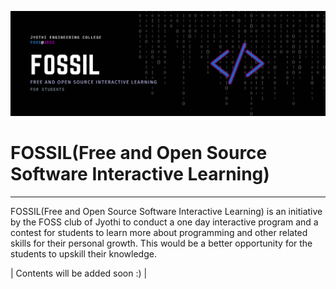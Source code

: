 ![FOSSIL Banner](img/FOSSIL-banner.png)


# FOSSIL(Free and Open Source Software Interactive Learning) 

---                             

FOSSIL(Free and Open Source Software Interactive Learning) is an initiative by the FOSS club of Jyothi to conduct a one day interactive program and a contest for students to learn more about programming and other related skills for their personal growth.  This would be a better opportunity for the students to upskill their knowledge.  

| Contents will be added soon :) | 

